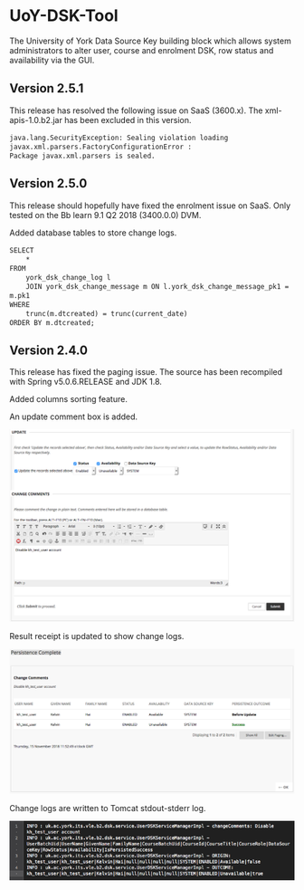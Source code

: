 # UoY-DSK-Tool
The University of York Data Source Key building block which allows system administrators to alter user, course and enrolment DSK, row status and availability via the GUI.

## Version 2.5.1
This release has resolved the following issue on SaaS (3600.x). The xml-apis-1.0.b2.jar has been excluded in this version.

```
java.lang.SecurityException: Sealing violation loading javax.xml.parsers.FactoryConfigurationError : 
Package javax.xml.parsers is sealed.
```

## Version 2.5.0
This release should hopefully have fixed the enrolment issue on SaaS. Only tested on the Bb learn 9.1 Q2 2018 (3400.0.0) DVM.

Added database tables to store change logs.

```
SELECT
    *
FROM
    york_dsk_change_log l
    JOIN york_dsk_change_message m ON l.york_dsk_change_message_pk1 = m.pk1
WHERE
    trunc(m.dtcreated) = trunc(current_date)
ORDER BY m.dtcreated;
```

## Version 2.4.0
This release has fixed the paging issue. The source has been recompiled with Spring v5.0.6.RELEASE and JDK 1.8.

Added columns sorting feature.

An update comment box is added.

![Alt text](york-dsk-2.4.0-change-comment.png?raw=true "screenshot")

Result receipt is updated to show change logs.

![Alt text](york-dsk-2.4.0-result-log.png?raw=true "screenshot")

Change logs are written to Tomcat stdout-stderr log.

![Alt text](york-dsk-2.4.0-stdout-stderr.png?raw=true "screenshot")
